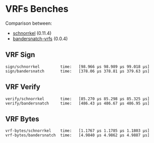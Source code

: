 # VRFs Benches

Comparison between:

- [schnorrkel](https://crates.io/crates/schnorrkel) (0.11.4)
- [bandersnatch-vrfs](https://github.com/w3f/ring-vrfs/bandersnatch_vrfs) (0.0.4)


## VRF Sign

```
sign/schnorrkel         time:   [98.966 µs 98.989 µs 99.018 µs]
sign/bandersnatch       time:   [378.06 µs 378.81 µs 379.63 µs]
```

## VRF Verify

```
verify/schnorrkel       time:   [85.270 µs 85.298 µs 85.325 µs]
verify/bandersnatch     time:   [486.43 µs 486.67 µs 486.95 µs]
```

## VRF Bytes

```
vrf-bytes/schnorrkel    time:   [1.1767 µs 1.1785 µs 1.1803 µs]
vrf-bytes/bandersnatch  time:   [4.9840 µs 4.9862 µs 4.9887 µs]
```
